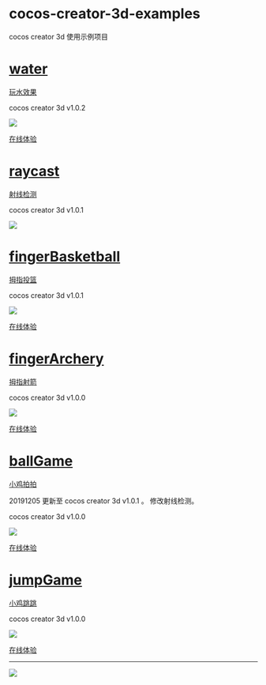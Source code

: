 # cocos-creator-3d-examples

cocos creator 3d 使用示例项目

# [water](./water)

[玩水效果]()

cocos creator 3d v1.0.2  

![](./img/water.gif)

[在线体验](http://lamyoung.gitee.io/web/water)

# [raycast](./raycast)

[射线检测](https://mp.weixin.qq.com/s/ATbpJNKromv17ke1cWgDDw)

cocos creator 3d v1.0.1  

![](./img/raycast.gif)


# [fingerBasketball](./fingerBasketball)

[拇指投篮](https://mp.weixin.qq.com/s/VsbNtTL64J0xHIlhMUHCcQ)

cocos creator 3d v1.0.1  

![](./img/fingerBasketball.gif)

[在线体验](http://lamyoung.gitee.io/web/fingerBasketball)


# [fingerArchery](./fingerArchery)

[拇指射箭](https://mp.weixin.qq.com/s/ISsxM411netkEWLKi4v7XA)

cocos creator 3d v1.0.0  

![](./img/fingerArchery.gif)

[在线体验](http://lamyoung.gitee.io/web/fingerArchery)


# [ballGame](./ballGame)

[小鸡拍拍](https://mp.weixin.qq.com/s/sq_6PitkkHgDAj5bm1noPQ)

20191205 更新至 cocos creator 3d v1.0.1 。 修改射线检测。

cocos creator 3d v1.0.0  

![](./img/ballGame.gif)

[在线体验](http://lamyoung.gitee.io/web/ballGame)


# [jumpGame](./jumpGame)

[小鸡跳跳](https://mp.weixin.qq.com/s/UJK5mn8bR_pJIGZ9SaB1Zw)

cocos creator 3d v1.0.0  

![](./img/jumpGame.gif)

[在线体验](http://lamyoung.gitee.io/web/jumpGame)


---

![](./img/about.jpg)